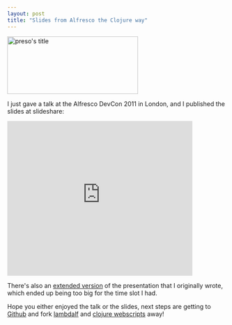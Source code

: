 ```yaml
---
layout: post
title: "Slides from Alfresco the Clojure way"
---
```

<img class="aligncenter"  src="http://www.skuro.tk/wp-content/uploads/2011/11/Screen-shot-2011-11-10-at-4.16.07-PM.png" alt="preso&#039;s title" title="preso&#039;s title" width="300" height="132" class="size-full wp-image-424" />

I just gave a talk at the Alfresco DevCon 2011 in London, and I published the slides at slideshare:

<div class="aligncenter" style="width:425px" id="__ss_10104981">
<iframe src="http://www.slideshare.net/slideshow/embed_code/10104981" width="425" height="355" frameborder="0" marginwidth="0" marginheight="0" scrolling="no"></iframe>
</div>

There's also an <a href="http://slidesha.re/uqUqOW">extended version</a> of the presentation that I originally wrote, which ended up being too big for the time slot I had.

Hope you either enjoyed the talk or the slides, next steps are getting to <a href="https://github.com/skuro">Github</a> and fork <a href="https://github.com/skuro/lambdalf">lambdalf</a> and <a href="https://github.com/skuro/spring-webscripts-addon-clojure">clojure webscripts</a> away!